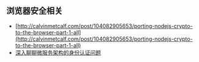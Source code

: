 ## 浏览器安全相关
- [http://calvinmetcalf.com/post/104082905653/porting-nodejs-crypto-to-the-browser-part-1-all](http://calvinmetcalf.com/post/104082905653/porting-nodejs-crypto-to-the-browser-part-1-all)
- [深入聊聊微服务架构的身份认证问题](https://mp.weixin.qq.com/s?__biz=MzA5Nzc4OTA1Mw==&mid=2659599342&idx=1&sn=61b356b169f8aef50ad6912adef90a6a&chksm=8be996fcbc9e1feac6ccba2697bf58329571155e2898a3abdb9c87078b98d2b83fb335635d2d#rd)